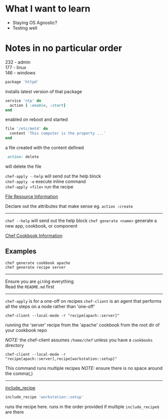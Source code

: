 # What I want to learn
* Staying OS Agnostic?
* Testing well


# Notes in no particular order

232 - admin  
177 - linux  
146 - windows  

```ruby
package 'httpd'  
```
installs latest version of that package

```ruby
service 'ntp' do
  action [ :enable, :start]
end
```
enabled on reboot and started

```ruby
file '/etc/motd' do
  content 'This computer is the property ...'
end
```
a file created with the content defined

```ruby 
 action: delete
```
will delete the file

`chef-apply --help` will send out the help block  
`chef-apply -e` execute inline command  
`chef-apply <file>` run the recipe  

[File Resource Information](https://docs.chef.io/resource_file.html)

Declare out the attributes that make sense eg. `action :create`

---

`chef --help` will send out the help block
`chef generate <name>` generate a new app, cookbook, or component

[Chef Cookbook Information](https://docs.chef.io/cookbooks.html)

## Examples
`chef generate cookbook apache`  
`chef generate recipe server`  


---

Ensure you are `git`ing everything  
Read the `README.md` first  

---

`chef-apply` is for a one-off on recipes
`chef-client` is an agent that performs all the steps on a node rather than 'one-off'

```unix
chef-client --local-mode -r "recipe[apach::server]"
```
running the 'server' recipe from the 'apache' cookbook from the root dir of your cookbook repo

_NOTE:_  the chef-client assumes `/home/chef` unless you have a `cookbooks` directory

```unix
chef-client --local-mode -r "recipe[apach::server],recipe[workstation::setup]"
```
This command runs multiple recipes _NOTE:_ ensure there is no space around the comma(,)

---

[include_recipe](https://docs.chef.io/recipes.html#include-recipes)

```ruby
include_recipe 'workstation::setup'
```
runs the recipe here.  runs in the order provided if multiple `include_recipe`s are there





